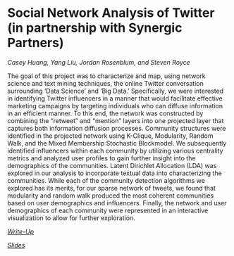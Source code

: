 # Social Network Analysis of Twitter (in partnership with Synergic Partners)

*Casey Huang, Yang Liu, Jordan Rosenblum, and Steven Royce*

The goal of this project was to characterize and map, using network science and text mining techniques, the online Twitter conversation surrounding ‘Data Science’ and ‘Big Data.’ Specifically, we were interested in identifying Twitter influencers in a manner that would facilitate effective marketing campaigns by targeting individuals who can diffuse information in an efficient manner. To this end, the network was constructed by combining the “retweet” and “mention” layers into one projected layer that captures both information diffusion processes. Community structures were identified in the projected network using K-Clique, Modularity, Random Walk, and the Mixed Membership Stochastic Blockmodel. We subsequently identified influencers within each community by utilizing various centrality metrics and analyzed user profiles to gain further insight into the demographics of the communities. Latent Dirichlet Allocation (LDA) was explored in our analysis to incorporate textual data into characterizing the communities. While each of the community detection algorithms we explored has its merits, for our sparse network of tweets, we found that modularity and random walk produced the most coherent communities based on user demographics and influencers. Finally, the network and user demographics of each community were represented in an interactive visualization to allow for further exploration.

*[Write-Up](https://cdn.rawgit.com/jmrosen155/coursework/master/Capstone%20Project/TwitterGraph_FinalReport.pdf)*

*[Slides](https://cdn.rawgit.com/jmrosen155/coursework/master/Capstone%20Project/Twitter%20-%20Presentation%2020151214.pdf)*
